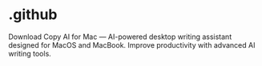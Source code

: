 # .github
Download Copy AI for Mac — AI-powered desktop writing assistant designed for MacOS and MacBook. Improve productivity with advanced AI writing tools.
